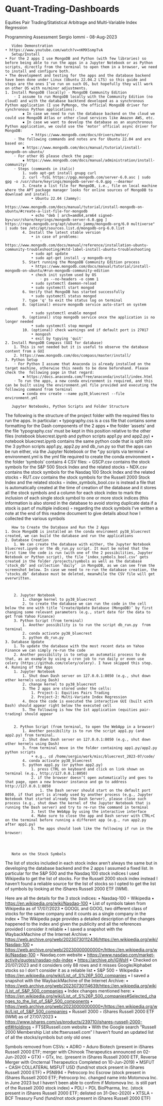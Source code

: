 # Quant-Trading-Dashboards
Equities Pair Trading/Statistical Arbitrage and Multi-Variable Index Regression

Programming Assessment
Sergio Iommi - 08-Aug-2023
       
       Video Demonstration
    • https://www.youtube.com/watch?v=nKMXSsmpTvA
       Setup/Install
    • For the 2 apps I use MongoDB and Python (with few libraries) so before being able to run the apps in a Jupyter Notebook or as Python scripts, directly from the terminal to open them in a browser, we need to install and configure both.
    • The development and testing for the apps and the database backend have been done under Linux (Ubuntu 22.04.2 LTS) so this guide and steps are the ones I’ve run on such OS, but hopefully they will work on other OS with no/minor adjustments.
    1. Install MongoDB (locally) - MongoDB Community Edition
        ◦ I assume to run MongoDB locally with the Community Edition (no cloud) and with the database backtend developed as a synchronous Python application (I use PyMongo, the official MongoDB driver for synchronous Python applications).
            ▪ In case we need to run the database backend on the cloud we could use MongoDB Atlas or other cloud services like Amazon AWS, etc.
            ▪ In case we want to develop the database as an asynchronous Python application, we could use the ‘motor’ official async driver for MongoDB:
                • https://www.mongodb.com/docs/drivers/motor/
        ◦ The following commands and notes are for Ubuntu 22.04 and are based on:
            ▪ https://www.mongodb.com/docs/manual/tutorial/install-mongodb-on-ubuntu/
        ◦ For other OS please check the page:
            ▪ https://www.mongodb.com/docs/manual/administration/install-community/
        ◦ Steps (commands in italic)
            1. sudo apt-get install gnupg curl
            2. curl -fsSL https://pgp.mongodb.com/server-6.0.asc | sudo gpg -o /usr/share/keyrings/mongodb-server-6.0.gpg --dearmor
            3. Create a list file for MongoDB, i.e., file on local machine where the APT package manager looks for online sources of MongoDB to download and install.
                • Ubuntu 22.04 (Jammy):
                    ◦ https://www.mongodb.com/docs/manual/tutorial/install-mongodb-on-ubuntu/#create-a-list-file-for-mongodb
                • echo "deb [ arch=amd64,arm64 signed-by=/usr/share/keyrings/mongodb-server-6.0.gpg ] https://repo.mongodb.org/apt/ubuntu jammy/mongodb-org/6.0 multiverse" | sudo tee /etc/apt/sources.list.d/mongodb-org-6.0.list
            4. Install the latest stable version
                • in case of problems:
                    ◦ https://www.mongodb.com/docs/manual/reference/installation-ubuntu-community-troubleshooting/#std-label-install-ubuntu-troubleshooting
                • sudo apt update
                • sudo apt-get install -y mongodb-org
            5. Start running the MongoDB Community Edition process
                • https://www.mongodb.com/docs/manual/tutorial/install-mongodb-on-ubuntu/#run-mongodb-community-edition
                • check init system used by OS
                    ◦ ps --no-headers -o comm 1
                • sudo systemctl daemon-reload
                • sudo systemctl start mongod
            6. Verify that MongoDB has started successfully
                • sudo systemctl status mongod
            7. type 'q' to exit the status log on terminal
            8. (optional) ensure mongodb service auto-start on system reboot
                • sudo systemctl enable mongod
            9. (optional) stop mongodb service once the application is no longer needed
                • sudo systemctl stop mongod
            10. (optional) check warnings and if default port is 27017
                • mongosh
                • exit by typying 'quit'
    2. Install MongoDB Compass (GUI for database)
        1. This is not needed but it is useful to observe the database content from a GUI
        2. https://www.mongodb.com/dos/compass/master/install/ 
    3. Python Setup
        ◦ For Python I assume that Anaconda is already installed on the target machine, otherwise this needs to be done beforehand. Please check the  following page in that regard:
            ▪ https://docs.anaconda.com/free/anaconda/install/index.html
        ◦ To run the apps, a new conda environment is required, and this can be built using the environment.yml file provided and executing the following command from terminal
            ▪ conda env create --name py38_bluecrest --file environment.yml

       Jupyter Notebooks, Python Scripts and Folder Structure
The following is the structure of the project folder with the required files to run the apps.
In particular:
    • typography.css is a css file that contains some formatting for the Dash components of the 2 apps
    • the folder ‘assets’ and the file ‘typography.css’ must be kept in this position relative to the other files (notebook bluecrest.ipynb and python scripts app1.py and app2.py)
    • notebook bluecrest.ipynb contains the same python code that is split into the 3 python scripts app1.py, app2.py and db_run.py so that the apps can be run either, via the Jupyter Notebook or the *.py scripts via terminal
    • environment.yml is the yml file required to create the conda environment
    • the folder ‘symbols’ contains 4 CSV files:
        ◦ GSCP.csv contains the stock symbols for the S&P 500 Stock Index and the related stocks
        ◦ NDX.csv contains the stock symbols for the Nasdaq 100 Stock Index and the related stocks
        ◦ RUT.csv contains the stock symbols for the Russell 2000 Stock Index and the related stocks
        ◦ index_symbols_bool.csv is instead a file that is automatically created at the time of creation of the database and it stores all the stock symbols and a column for each stock index to mark the inclusion of each single stock symbol to one or more stock indices (this information is also stored in the database to avoid storing duplicate data if a stock is part of multiple indices)
        ◦ regarding the stock symbols I’ve written a note at the end of this readme document to give details about how I collected the various symbols

       How to Create the Database and Run the 2 Apps
    1. Once MongoDB is installed an the conda enviroment py38_bluecrest created, we can build the database and run the applications
    2. Database Creation
        1. We can create the database with either, the Jupyter Notebook bluecrest.ipynb or the db_run.py script. It must be noted that the first time the code is run (with one of the 2 possibilities, Jupyter Notebook or Python script), the file ‘index_symbols_bool.csv’ gets created in the folder /projects/symbols as well as the database ‘stock_db’ and collection ‘daily’  in MongoDB, as we can see from the screenshot below. In case we need to re-run the database creation, the ‘stocks_db’ database must be deleted, meanwhile the CSV file will get overwritten.



        2. Jupyter Notebook
            1. change kernel to py38_bluecrest
            2. to create the database we can run the code in the cell below the one with title ‘Create/Update Database (MongoDB)’ by first changing some relevant parameters (e.g., start date for the data to get from Yahoo Finance)
        3. Python Script (from terminal)
            1. Another possibility is to run the script db_run.py  from terminal
            2. conda activate py38_bluecrest
            3. python db_run.py
    3. Database Update
        1. To update the database with the most recent data on Yahoo Finance we can simply re-run the code
        2. Another possibility is to setup an automatic process to do that, as an example by using a cron job to run daily or even use celery (https://github.com/celery/celery). I have skipped this step.
    4. Running of the Apps
        1. Jupyter Notebook
            1. Shut down Dash server on 127.0.0.1:8050 (e.g., shut down other kernels using Dash)
            2. change kernel to py38_bluecrest
            3. The 2 apps are stored under the cells:
                1. Project-1: Equities Pairs Trading
                2. Project-2: Multi-Variate Index Regression
            4. Once the code is executed the interactive GUI (built with Dash) should appear right below the executed cell
            5. The following is how the 1st application (equities pair-trading) should appear


        2. Python Script (from terminal, to open the WebApp in a browser)
            1. Another possibility is to run the script app1.py (and app2.py) from terminal.
            2. Shut down Dash server on 127.0.0.1:8050 (e.g., shut down other kernels using Dash)
            3. from terminal move in the folder containing app1.py/app2.py python scripts
                • e.g., cd /home/sergio/work/misc/bluecrest_2023-07/code/
            4. conda activate py38_bluecrest
            5. python app1.py (or python app2.py)
                1. press CTRL on keyboard and click on link shown on terminal (e.g., http://127.0.0.1:8050)
                2. if the browser doesn’t open automatically and goes to that page, open a new browser instance and go to address http://127.0.0.1:8050
                    1. the Dash server should start on the default port 8050, if that port is already used by another process (e.g., Jupyter Notebook that started already the Dash Server), please close such process (e.g., shut down the kernel of the Jupyter Notebook that is running the Dash server) and try to re-run the command in terminal
                3. test the WebApp by using the interactive interface
                4. Make sure to close the app and Dash server with CTRL+C on the terminal before running a different app (e.g., run app2.py after app1.py)
                5. The apps should look like the following if run in the browser:




       Note on the Stock Symbols
The list of stocks included in each stock index aren’t always the same but in developing the database backend and the 2 apps I assumed a fixed list.
In particular for the S&P 500 and the Nasdaq 100 stock indices I used Wikipedia to get the list of stocks. For the Russell 2000 stock index instead I haven’t found a reliable source for the list of stocks so I opted to get the list of symbols by looking at the iShares Russell 2000 ETF (IWM).

Here are all the details for the 3 stock indices:
    • Nasdaq-100
        ◦ Wikipedia
            ▪ https://en.wikipedia.org/wiki/Nasdaq-100
            ▪ List of symbols taken from Wikipedia as of 17/07/2023
            ▪ GOOGL and GOOG, two different class of stocks for the same company and it counts as a single company in the index
            ▪ The Wikipedia page provides a detailed description of the changes happened to the index and given the publicity and all the references provided I consider it reliable
            ▪ I saved a snapshot with the WaybackMachine of the Internet Archive:
                • https://web.archive.org/web/20230730112436/https://en.wikipedia.org/wiki/Nasdaq-100
                • https://web.archive.org/web/20230000000000*/https://en.wikipedia.org/wiki/Nasdaq-100
        ◦ Nasdaq.com website
            ▪ https://www.nasdaq.com/market-activity/quotes/nasdaq-ndx-index
            ▪ https://archive.ph/jGWsH
            ▪ Checked on 20/07/2023 and it considers only 88 rows and it misses Google/Alphabet stocks so I don't consider it as a reliable list
    • S&P 500
        ◦ Wikipedia
            ▪ https://en.wikipedia.org/wiki/List_of_S%26P_500_companies
                • I saved a snapshot with the WaybackMachine of the Internet Archive:
                • https://web.archive.org/web/20230730114639/https://en.wikipedia.org/wiki/List_of_S&P_500_companies
            ▪ Index changes mentioned here:
                • https://en.wikipedia.org/wiki/List_of_S%26P_500_companies#Selected_changes_to_the_list_of_S&P_500_components
                • https://web.archive.org/web/20230000000000*/https://en.wikipedia.org/wiki/List_of_S&P_500_companies
    • Russell 2000
        ◦ iShares Russell 2000 ETF (IWM) as of 27/07/2023
            ▪ https://www.ishares.com/us/products/239710/ishares-russell-2000-etf#Holdings
        ◦ FTSERussell.com website
            ▪ With the Google search “Russell 2000 Membership List site:ftserussell.com” I haven’t found an updated list of all the stocks/symbols but only old ones

Symbols removed  from CSVs:
    • ADRO
        ◦ Aduro Biotech (present in iShares Russell 2000 ETF; merger with Chinook Therapeutics announced on 02-Jun-2020)
    • GTXI
        ◦ GTx, Inc. (present in iShares Russell 2000 ETF, Reverse Merger with Oncternal Therapeutics Completed on 10-Jun-2019)
    • MSFUT
        ◦ CASH COLLATERAL MSFUT USD (fund/not stock present in iShares Russell 2000 ETF)
    • P5N994
        ◦ Petrocorp Inc Escrow (stock present in iShares Russell 2000 ETF; Petrocorp Inc. changed name into Motomova Inc. in June 2023 but I haven’t been able to confirm if Motomova Inc. is still part of the Russell 2000 stock index)
    • PDLI
        ◦ PDL BioPharma, Inc. (stock present in iShares Russell 2000 ETF; delisted on 31-Dec-2020)
    • XTSLA
        ◦ BCF Treasury Fund (fund/not stock present in iShares Russell 2000 ETF)
